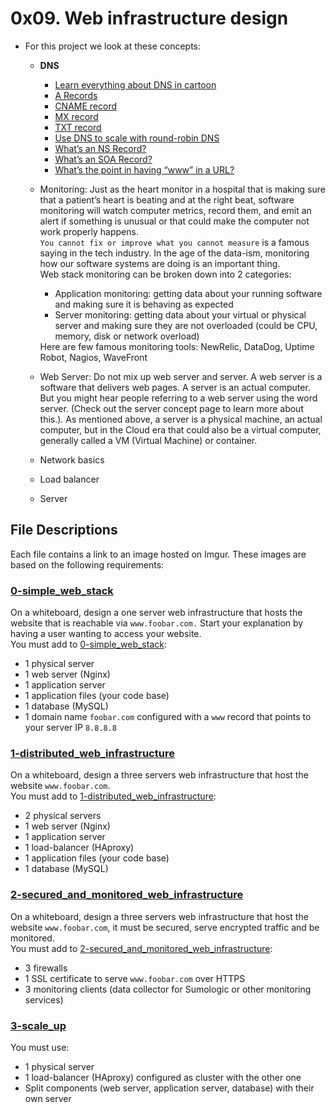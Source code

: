 # 0x09. Web infrastructure design
* For this project we look at these concepts:
	* **DNS** <ul><li>[Learn everything about DNS in cartoon](https://howdns.works/)</li><li>[A Records](https://support.dnsimple.com/articles/a-record/)</li><li>[CNAME record](https://en.wikipedia.org/wiki/CNAME_record)</li><li>[MX record](https://en.wikipedia.org/wiki/MX_record)</li><li>[TXT record](https://en.wikipedia.org/wiki/TXT_record)</li><li>[Use DNS to scale with round-robin DNS](https://www.dnsknowledge.com/whatis/round-robin-dns/)</li><li>[What’s an NS Record?](https://support.dnsimple.com/articles/ns-record/)</li><li>[What’s an SOA Record?](https://support.dnsimple.com/articles/soa-record/)</li><li>[What’s the point in having “www” in a URL?](https://serverfault.com/questions/145777/what-s-the-point-in-having-www-in-a-url)</li></ul>
	* Monitoring: Just as the heart monitor in a hospital that is making sure that a patient’s heart is beating and at the right beat, software monitoring will watch computer metrics, record them, and emit an alert if something is unusual or that could make the computer not work properly happens.<br />
``You cannot fix or improve what you cannot measure`` is a famous saying in the tech industry. In the age of the data-ism, monitoring how our software systems are doing is an important thing.<br /> Web stack monitoring can be broken down into 2 categories:<ul><li>Application monitoring: getting data about your running software and making sure it is behaving as expected</li><li>Server monitoring: getting data about your virtual or physical server and making sure they are not overloaded (could be CPU, memory, disk or network overload)</li></ul>
Here are few famous monitoring tools: NewRelic, DataDog, Uptime Robot, Nagios, WaveFront
	* Web Server: Do not mix up web server and server. A web server is a software that delivers web pages. A server is an actual computer. But you might hear people referring to a web server using the word server. (Check out the server concept page to learn more about this.). As mentioned above, a server is a physical machine, an actual computer, but in the Cloud era that could also be a virtual computer, generally called a VM (Virtual Machine) or container.

	* Network basics
	* Load balancer
	* Server

## File Descriptions
Each file contains a link to an image hosted on Imgur. These images are based on the following requirements: <br />
### [0-simple_web_stack](0-simple_web_stack)
On a whiteboard, design a one server web infrastructure that hosts the website that is reachable via `www.foobar.com.` Start your explanation by having a user wanting to access your website. <br />
You must add to [0-simple_web_stack](0-simple_web_stack):
* 1 physical server
* 1 web server (Nginx)
* 1 application server
* 1 application files (your code base)
* 1 database (MySQL)
* 1 domain name `foobar.com` configured with a `www` record that points to your server IP `8.8.8.8`
### [1-distributed_web_infrastructure](1-distributed_web_infrastructure)
On a whiteboard, design a three servers web infrastructure that host the website `www.foobar.com`. <br />
You must add to [1-distributed_web_infrastructure](1-distributed_web_infrastructure):
* 2 physical servers
* 1 web server (Nginx)
* 1 application server
* 1 load-balancer (HAproxy)
* 1 application files (your code base)
* 1 database (MySQL)
### [2-secured_and_monitored_web_infrastructure](2-secured_and_monitored_web_infrastructure)
On a whiteboard, design a three servers web infrastructure that host the website `www.foobar.com`, it must be secured, serve encrypted traffic and be monitored. <br />
You must add to [2-secured_and_monitored_web_infrastructure](2-secured_and_monitored_web_infrastructure):
* 3 firewalls
* 1 SSL certificate to serve `www.foobar.com` over HTTPS
* 3 monitoring clients (data collector for Sumologic or other monitoring services)
### [3-scale_up](3-scale_up)
You must use:
* 1 physical server
* 1 load-balancer (HAproxy) configured as cluster with the other one
* Split components (web server, application server, database) with their own server
